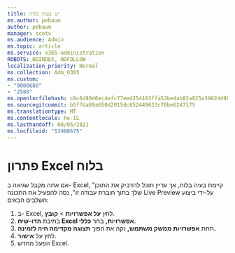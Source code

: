 ```yaml
---
title: יש בעיה בלוח
ms.author: pebaum
author: pebaum
manager: scotv
ms.audience: Admin
ms.topic: article
ms.service: o365-administration
ROBOTS: NOINDEX, NOFOLLOW
localization_priority: Normal
ms.collection: Adm_O365
ms.custom:
- "9000688"
- "2580"
ms.openlocfilehash: c8c6d80d6ec4efc77eed254103ffa52be4ab82a825a3902d490f7059708e76e8
ms.sourcegitcommit: b5f7da89a650d2915dc652449623c78be6247175
ms.translationtype: MT
ms.contentlocale: he-IL
ms.lasthandoff: 08/05/2021
ms.locfileid: "53908675"
---
```

# <a name="resolving-excel-clipboard-error"></a>פתרון Excel בלוח

אם אתה מקבל שגיאה ב- Excel, "קיימת בעיה בלוח, אך עדיין תוכל להדביק את התוכן שלך בתוך חוברת עבודה זו", נסה להפעיל את התכונה Live Preview על-ידי ביצוע השלבים הבאים:

1. ב- Excel, לחץ **על אפשרויות**  >  **קובץ**.
3. בתיבת **הדו-שיח Excel אפשרויות,** בחר **כללי**.
4. תחת **אפשרויות ממשק משתמש,** נקה את הפוך **תצוגה מקדימה חיה לזמינה.**
5. לחץ על **אישור**.
6. הפעל מחדש Excel.
